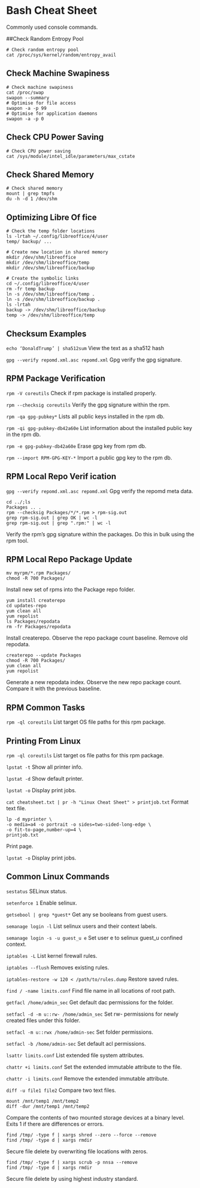 # Bash Cheat Sheet
Commonly used console commands.

##Check Random Entropy Pool
```
# Check random entropy pool
cat /proc/sys/kernel/random/entropy_avail
```

## Check Machine Swapiness
```
# Check machine swapiness
cat /proc/swap
swapon --summary
# Optimise for file access
swapon -a -p 99
# Optimise for application daemons
swapon -a -p 0
```

## Check CPU Power Saving
```
# Check CPU power saving
cat /sys/module/intel_idle/parameters/max_cstate
```

## Check Shared Memory
```
# Check shared memory
mount | grep tmpfs
du -h -d 1 /dev/shm
```

## Optimizing Libre Of fice
```
# Check the temp folder locations
ls -lrtah ~/.config/libreoffice/4/user
temp/ backup/ ...

# Create new location in shared memory
mkdir /dev/shm/libreoffice
mkdir /dev/shm/libreoffice/temp
mkdir /dev/shm/libreoffice/backup

# Create the symbolic links
cd ~/.config/libreoffice/4/user
rm -fr temp backup
ln -s /dev/shm/libreoffice/temp .
ln -s /dev/shm/libreoffice/backup .
ls -lrtah
backup -> /dev/shm/libreoffice/backup
temp -> /dev/shm/libreoffice/temp
```

## Checksum Examples
```echo ‘DonaldTrump’ | sha512sum```
View the text as a sha512 hash

```gpg --verify repomd.xml.asc repomd.xml```
Gpg verify the gpg signature.

## RPM Package Verification
```rpm -V coreutils```
Check if rpm package is installed properly.

```rpm --checksig coreutils```
Verify the gpg signature within the rpm.

```rpm -qa gpg-pubkey*```
Lists all public keys installed in the rpm db.

```rpm -qi gpg-pubkey-db42a60e```
List information about the installed public key in the rpm db.
 
```rpm -e gpg-pubkey-db42a60e```
Erase gpg key from rpm db.

```rpm --import RPM-GPG-KEY-*```
Import a public gpg key to the rpm db.

## RPM Local Repo Verif ication
```gpg --verify repomd.xml.asc repomd.xml```
Gpg verify the repomd meta data.

```
cd ../;ls
Packages .. .
rpm --checksig Packages/*/*.rpm > rpm-sig.out
grep rpm-sig.out | grep OK | wc -l
grep rpm-sig.out | grep ".rpm:" | wc -l
```
Verify the rpm’s gpg signature within the packages.
Do this in bulk using the rpm tool.

## RPM Local Repo Package Update
```
mv myrpm/*.rpm Packages/
chmod -R 700 Packages/
```
Install new set of rpms into the Package repo folder.

```
yum install createrepo
cd updates-repo
yum clean all
yum repolist
ls Packages/repodata
rm -fr Packages/repodata
```
Install createrepo.
Observe the repo package count baseline.
Remove old repodata.

```
createrepo --update Packages
chmod -R 700 Packages/
yum clean all
yum repolist
```
Generate a new repodata index.
Observe the new repo package count.
Compare it with the previous baseline.

## RPM Common Tasks
```rpm -ql coreutils```
List target OS file paths for this rpm package.

## Printing From Linux
```rpm -ql coreutils```
List target os file paths for this rpm package.

```lpstat -t```
Show all printer info.

```lpstat -d```
Show default printer.

```lpstat -o```
Display print jobs.

```cat cheatsheet.txt | pr -h "Linux Cheat Sheet" > printjob.txt```
Format text file.

```
lp -d myprinter \
-o media=a4 -o portrait -o sides=two-sided-long-edge \
-o fit-to-page,number-up=4 \
printjob.txt
```
Print page.

```lpstat -o```
Display print jobs.

## Common Linux Commands
```sestatus```
SELinux status.

```setenforce 1```
Enable selinux.

```getsebool | grep *guest*```
Get any se booleans from guest users.

```semanage login -l```
List selinux users and their context labels.

```semanage login -s -u guest_u e```
Set user e to selinux guest_u confined context.

```iptables -L```
List kernel firewall rules.

```iptables --flush```
Removes existing rules.

```iptables-restore -w 120 < /path/to/rules.dump```
Restore saved rules.

```find / -name limits.conf```
Find file name in all locations of root path.

```getfacl /home/admin_sec```
Get default dac permissions for the folder.

```setfacl -d -m u::rw- /home/admin_sec```
Set rw- permissions for newly created files under this folder.

```setfacl -m u::rwx /home/admin-sec```
Set folder permissions.

```setfacl -b /home/admin-sec```
Set default acl permissions.

```lsattr limits.conf```
List extended file system attributes.

```chattr +i limits.conf```
Set the extended immutable attribute to the file.

```chattr -i limits.conf```
Remove the extended immutable attribute.

```diff -u file1 file2```
Compare two text files.

```
mount /mnt/temp1 /mnt/temp2
diff -dur /mnt/temp1 /mnt/temp2
```
Compare the contents of two mounted storage devices at a binary level.
Exits 1 if there are differences or errors.

```
find /tmp/ -type f | xargs shred --zero --force --remove
find /tmp/ -type d | xargs rmdir
```
Secure file delete by overwriting file locations with zeros.


```
find /tmp/ -type f | xargs scrub -p nnsa --remove
find /tmp/ -type d | xargs rmdir
```
Secure file delete by using highest industry standard.





